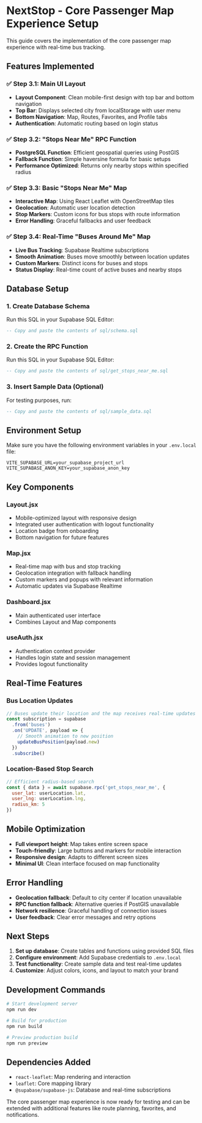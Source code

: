 # NextStop - Core Passenger Map Experience Setup

This guide covers the implementation of the core passenger map experience with real-time bus tracking.

## Features Implemented

### ✅ Step 3.1: Main UI Layout
- **Layout Component**: Clean mobile-first design with top bar and bottom navigation
- **Top Bar**: Displays selected city from localStorage with user menu
- **Bottom Navigation**: Map, Routes, Favorites, and Profile tabs
- **Authentication**: Automatic routing based on login status

### ✅ Step 3.2: "Stops Near Me" RPC Function
- **PostgreSQL Function**: Efficient geospatial queries using PostGIS
- **Fallback Function**: Simple haversine formula for basic setups
- **Performance Optimized**: Returns only nearby stops within specified radius

### ✅ Step 3.3: Basic "Stops Near Me" Map
- **Interactive Map**: Using React Leaflet with OpenStreetMap tiles
- **Geolocation**: Automatic user location detection
- **Stop Markers**: Custom icons for bus stops with route information
- **Error Handling**: Graceful fallbacks and user feedback

### ✅ Step 3.4: Real-Time "Buses Around Me" Map
- **Live Bus Tracking**: Supabase Realtime subscriptions
- **Smooth Animation**: Buses move smoothly between location updates
- **Custom Markers**: Distinct icons for buses and stops
- **Status Display**: Real-time count of active buses and nearby stops

## Database Setup

### 1. Create Database Schema
Run this SQL in your Supabase SQL Editor:

```sql
-- Copy and paste the contents of sql/schema.sql
```

### 2. Create the RPC Function
Run this SQL in your Supabase SQL Editor:

```sql
-- Copy and paste the contents of sql/get_stops_near_me.sql
```

### 3. Insert Sample Data (Optional)
For testing purposes, run:

```sql
-- Copy and paste the contents of sql/sample_data.sql
```

## Environment Setup

Make sure you have the following environment variables in your `.env.local` file:

```env
VITE_SUPABASE_URL=your_supabase_project_url
VITE_SUPABASE_ANON_KEY=your_supabase_anon_key
```

## Key Components

### Layout.jsx
- Mobile-optimized layout with responsive design
- Integrated user authentication with logout functionality
- Location badge from onboarding
- Bottom navigation for future features

### Map.jsx
- Real-time map with bus and stop tracking
- Geolocation integration with fallback handling
- Custom markers and popups with relevant information
- Automatic updates via Supabase Realtime

### Dashboard.jsx
- Main authenticated user interface
- Combines Layout and Map components

### useAuth.jsx
- Authentication context provider
- Handles login state and session management
- Provides logout functionality

## Real-Time Features

### Bus Location Updates
```javascript
// Buses update their location and the map receives real-time updates
const subscription = supabase
  .from('buses')
  .on('UPDATE', payload => {
    // Smooth animation to new position
    updateBusPosition(payload.new)
  })
  .subscribe()
```

### Location-Based Stop Search
```javascript
// Efficient radius-based search
const { data } = await supabase.rpc('get_stops_near_me', {
  user_lat: userLocation.lat,
  user_lng: userLocation.lng,
  radius_km: 5
})
```

## Mobile Optimization

- **Full viewport height**: Map takes entire screen space
- **Touch-friendly**: Large buttons and markers for mobile interaction
- **Responsive design**: Adapts to different screen sizes
- **Minimal UI**: Clean interface focused on map functionality

## Error Handling

- **Geolocation fallback**: Default to city center if location unavailable
- **RPC function fallback**: Alternative queries if PostGIS unavailable
- **Network resilience**: Graceful handling of connection issues
- **User feedback**: Clear error messages and retry options

## Next Steps

1. **Set up database**: Create tables and functions using provided SQL files
2. **Configure environment**: Add Supabase credentials to `.env.local`
3. **Test functionality**: Create sample data and test real-time updates
4. **Customize**: Adjust colors, icons, and layout to match your brand

## Development Commands

```bash
# Start development server
npm run dev

# Build for production
npm run build

# Preview production build
npm run preview
```

## Dependencies Added

- `react-leaflet`: Map rendering and interaction
- `leaflet`: Core mapping library
- `@supabase/supabase-js`: Database and real-time subscriptions

The core passenger map experience is now ready for testing and can be extended with additional features like route planning, favorites, and notifications.
